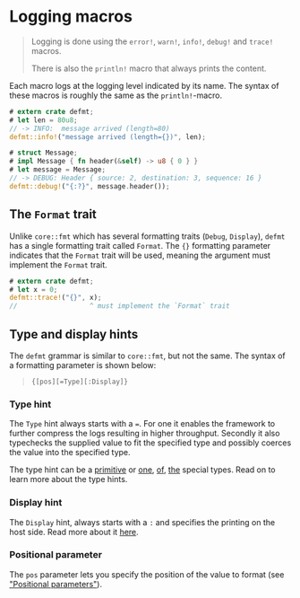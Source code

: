 # Logging macros

> Logging is done using the `error!`, `warn!`, `info!`, `debug!` and `trace!` macros.
>
> There is also the `println!` macro that always prints the content.

Each macro logs at the logging level indicated by its name.
The syntax of these macros is roughly the same as the `println!`-macro.

``` rust
# extern crate defmt;
# let len = 80u8;
// -> INFO:  message arrived (length=80)
defmt::info!("message arrived (length={})", len);

# struct Message;
# impl Message { fn header(&self) -> u8 { 0 } }
# let message = Message;
// -> DEBUG: Header { source: 2, destination: 3, sequence: 16 }
defmt::debug!("{:?}", message.header());
```

## The `Format` trait

Unlike `core::fmt` which has several formatting traits (`Debug`, `Display`), `defmt` has a single formatting trait called `Format`.
The `{}` formatting parameter indicates that the `Format` trait will be used, meaning the argument must implement the `Format` trait.

``` rust
# extern crate defmt;
# let x = 0;
defmt::trace!("{}", x);
//                  ^ must implement the `Format` trait
```

## Type and display hints

The `defmt` grammar is similar to `core::fmt`, but not the same. The syntax of a formatting parameter is shown below:

> `{[pos][=Type][:Display]}`

### Type hint

The `Type` hint always starts with a `=`.
For one it enables the framework to further compress the logs resulting in higher throughput.
Secondly it also typechecks the supplied value to fit the specified type and possibly coerces the value into the specified type.

The type hint can be a [primitive](./primitives.md) or [one](./format-slices.md), [of](./istr.md), [the](./bitfields.md) special types.
Read on to learn more about the type hints.

### Display hint

The `Display` hint, always starts with a `:` and specifies the printing on the host side.
Read more about it [here](./hints.md).

### Positional parameter

The `pos` parameter lets you specify the position of the value to format (see ["Positional parameters"](https://doc.rust-lang.org/std/fmt/index.html#positional-parameters)).
